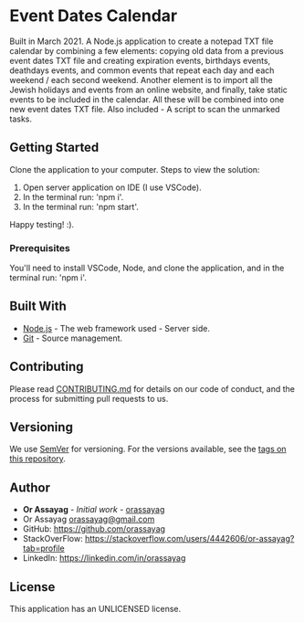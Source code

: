# Event Dates Calendar

Built in March 2021. A Node.js application to create a notepad TXT file calendar by combining a few elements: copying old data from a previous event dates TXT file and creating expiration events, birthdays events, deathdays events, and common events that repeat each day and each weekend / each second weekend. Another element is to import all the Jewish holidays and events from an online website, and finally, take static events to be included in the calendar. All these will be combined into one new event dates TXT file. Also included - A script to scan the unmarked tasks.

## Getting Started

Clone the application to your computer.
Steps to view the solution:
1. Open server application on IDE (I use VSCode).
2. In the terminal run: 'npm i'.
3. In the terminal run: 'npm start'.

Happy testing! :).

### Prerequisites

You'll need to install VSCode, Node, and clone the application, and in the terminal run: 'npm i'.

## Built With

* [Node.js](https://nodejs.org/en) - The web framework used - Server side.
* [Git](https://git-scm.com) - Source management.

## Contributing

Please read [CONTRIBUTING.md](https://gist.github.com/PurpleBooth/b24679402957c63ec426) for details on our code of conduct, and the process for submitting pull requests to us.

## Versioning

We use [SemVer](http://semver.org) for versioning. For the versions available, see the [tags on this repository](https://github.com/your/project/tags).

## Author

* **Or Assayag** - *Initial work* - [orassayag](https://github.com/orassayag)
* Or Assayag <orassayag@gmail.com>
* GitHub: https://github.com/orassayag
* StackOverFlow: https://stackoverflow.com/users/4442606/or-assayag?tab=profile
* LinkedIn: https://linkedin.com/in/orassayag

## License

This application has an UNLICENSED license.
